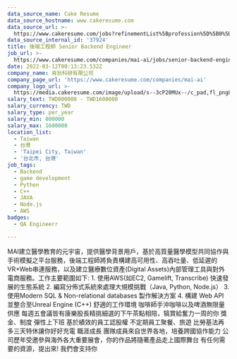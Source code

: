 ```yaml
---
data_source_name: Cake Resume
data_source_hostname: www.cakeresume.com
data_source_url: >-
  https://www.cakeresume.com/jobs?refinementList%5Bprofession%5D%5B0%5D=engineering_qa-engineer&refinementList%5Bsalary_currency%5D=TWD&range%5Bsalary_range%5D%5Bmin%5D=800096
data_source_internal_id: '37924'
title: 後端工程師 Senior Backend Engineer
job_url: >-
  https://www.cakeresume.com/companies/mai-ai/jobs/senior-backend-engineer-509322
date: 2022-03-12T00:13:23.532Z
company_name: 肯狄科研有限公司
company_page_url: 'https://www.cakeresume.com/companies/mai-ai'
company_logo_url: >-
  https://media.cakeresume.com/image/upload/s--3cP20MUx--/c_pad,fl_png8,h_200,w_200/v1610469581/xlehphjtzuk3nllpqgbz.png
salary_text: TWD800000 - TWD1600000
salary_currency: TWD
salary_type: per_year
salary_min: 800000
salary_max: 1600000
location_list:
  - Taiwan
  - 台灣
  - 'Taipei City, Taiwan'
  - '台北市, 台灣'
job_tags:
  - Backend
  - game development
  - Python
  - C++
  - JAVA
  - Node.js
  - AWS
badges:
  - QA Engineerr

---
```


MAI建立醫學教育的元宇宙，提供醫學背景用戶，基於高質量醫學模型共同協作與手術模擬之平台服務，後端工程師將負責構建高可用性、高吞吐量、低延遲的VR+Web串連服務，以及建立醫療數位資產(Digital Assets)內部管理工具與對外電商服務。工作主要範圍如下: 1. 使用AWS(如EC2, Gamelift, Transcribe) 快速發展的生態系統 2. 編寫分佈式系統來處理大規模挑戰（Java, Python, Node.js） 3. 使用Modern SQL & Non-relational databases 製作解決方案 4. 構建 Web API 並整合至Unreal Engine (C++) 舒適的工作環境 咖啡師手沖咖啡以及啤酒無限量供應 每週五會議皆有康樂股長精挑細選的下午茶點相陪，犒賞給奮力一周的你 獎金、制度 彈性上下班 基於績效的員工認股權 不定期員工聚餐、旅遊 比勞基法再多三天特休讓你好好充電 職涯成長 團隊成員來自世界各地，培養跨國協作能力 公司歷年受邀參與海外各大重要展會，你的作品將隨著產品走上國際舞台 有任何需要的資源，提出來! 我們會支持你